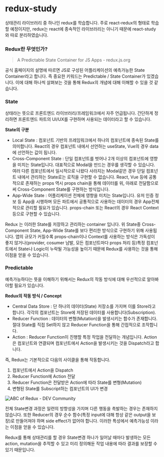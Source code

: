 # redux-study

상태관리 라이브러리 중 하나인 redux를 학습합니다. 주로 react-redux의 형태로 학습할 예정이지만, redux는 react에 종속적인 라이브러리는 아니기 때문에 react-study와 따로 분리하였습니다.



### Redux란 무엇인가?

>  A Predictable State Container for JS Apps - redux.js.org

공식 홈페이지의 설명에 따르면 JS로 구성된 어플리케이션의 예측가능한 State Container라고 합니다. 즉 중요한 키워드는 Predictable / State Container가 있겠습니다.  이에 대해 하나씩 살펴보는 것을 통해 Redux의 개념에 대해 이해할 수 있을 것 같습니다.



### State

상태라는 뜻으로 프론트엔드 라이브러리/프레임워크에서 자주 언급됩니다. 간단하게 정리하면 프론트엔드 파트의 UI/UX를 구현하며 사용되는 데이터라고 할 수 있습니다.   

**State의 구분**

+ Local State : 컴포넌트 기반의 프레임워크에서 하나의 컴포넌트에 종속된 State를 의미합니다. React의 경우 컴포넌트 내에서 선언하는 useState, Vue의 경우 data에 선언하는 값이 됩니다.
+ Cross-Component State : 단일 컴포넌트를 벗어나 2개 이상의 컴포넌트에 영향을 미치는 State입니다. 대표적으로 Modal을 만드는 경우를 생각할 수 있습니다. 여러 다른 컴포넌트에서 일시적으로 나왔다 사라지는 Modal같은 경우 단일 컴포넌트 내에서 관리하는 State로는 로직을 구현할 수 없습니다. React, Vue 등에 공통적으로 존재하는 props 역시 props chain을 통해 데이터를 위, 아래로 전달함으로써 Cross-Component State를 구현하는 방식입니다.
+ App-Wide State : 어플리케이션 전체에 영향을 미치는 State입니다. 유저 인증 정보 등 App을 시행하며 모든 파트에서 공통적으로 사용하는 데이터의 경우 App전체적으로 관리할 필요가 있습니다. props-chain 또는 React의 경우 React Context등으로 구현할 수 있습니다.



Redux 는 이러한 State를 저장하고 관리하는 container 입니다. 위 State중 Cross-Component State, App-Wide State를 보다 편리한 방식으로 구현하기 위해 사용됩니다. 앱의 규모가 커질수록 props-chain이나 Context를 사용하는 방식은 가독성이 좋지 않거나(provider, cosumer 남발, 모든 컴포넌트마다 props 처리 등)특정 컴포넌트에서 State나 Logic이 누락될 가능성을 높이기 때문에 Redux를 사용하는 것을 통해 이점을 얻을 수 있습니다.



### Predictable

예측가능하다는 뜻을 이해하기 위해서는 Redux의 작동 방식에 대해 우선적으로 알아봐야할 필요가 있습니다.

**Redux의 작동 방식 / Concept**

+ Central Data Store : 단 하나의 데이터(State) 저장소를 가지며 이를 Store라고 합니다. 각각의 컴포넌트는 Store에 저장된 데이터를 사용합니다(Subscription).
+ Reducer Function : 데이터의 변형(Mutation)을 발생시키는 함수가 존재합니다. 절대 State를 직접 Set하지 않고 Reducer Function을 통해 간접적으로 조작합니다.
+ Action : Reducer Function이 진행할 특정 작업을 전달하는 개념입니다. Action은 컴포넌트와 연결되며 컴포넌트에서 Action을 발생시키는 것을 Dispatch라고 합니다.



즉, Redux는 기본적으로 다음의 사이클을 통해 작동합니다.

1. 컴포넌트에서 Action을 Dispatch
2. Reducer Function에 Action 전달
3. Reducer Function은 전달받은 Action에 따라 State를 변형(Mutation)
4. 변형된 State를 Subscript하는 컴포넌트의 UI가 변경

![ABC of Redux - DEV Community](https://res.cloudinary.com/practicaldev/image/fetch/s--fCDvEpjd--/c_limit%2Cf_auto%2Cfl_progressive%2Cq_auto%2Cw_880/https://i.stack.imgur.com/LNQwH.png)

전체 State변경 과정은 일련의 방향성을 가지며 다른 행동을 촉발하는 경우는 존재하지 않습니다. 또한 Reducer의 경우 순수 함수(특정 input에 대해 항상 같은 output을 보장)로 만들어져야 하며 side effect가 없어야 합니다. 이러한 특성에서 예측가능성 이라는 이점을 얻을 수 있습니다.

Redux를 통해 상태관리를 할 경우 State변경 하나가 일어날 때마다 발생하는 모든 action, mutation을 추적할 수 있고 미리 정의해둔 작업 내용에 따라 결과를 보장할 수 있기 때문입니다.